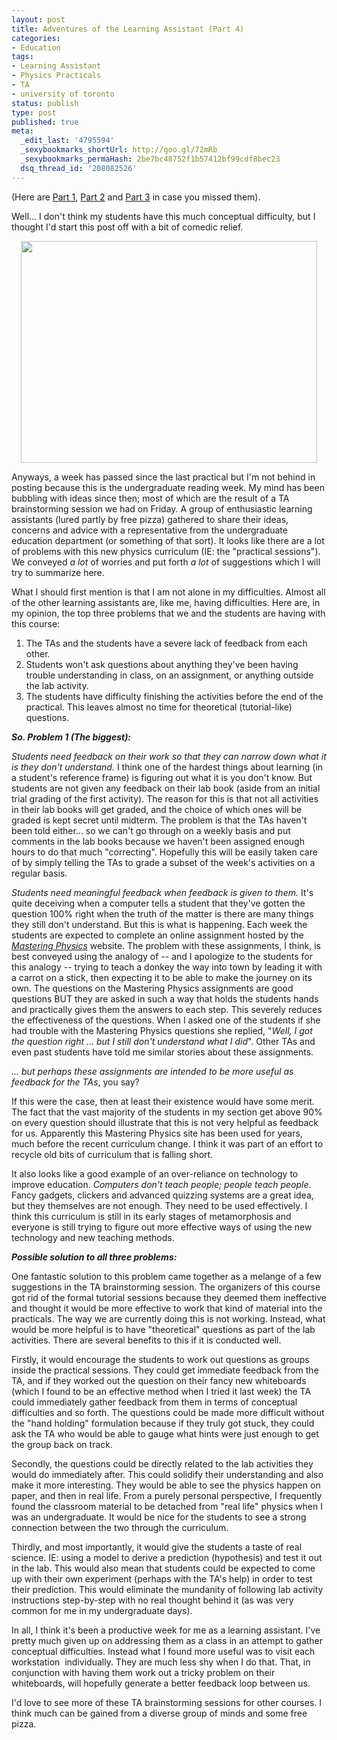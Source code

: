 ```yaml
---
layout: post
title: Adventures of the Learning Assistant (Part 4)
categories:
- Education
tags:
- Learning Assistant
- Physics Practicals
- TA
- university of toronto
status: publish
type: post
published: true
meta:
  _edit_last: '4795594'
  _sexybookmarks_shortUrl: http://goo.gl/72mRb
  _sexybookmarks_permaHash: 2be7bc48752f1b57412bf99cdf8bec23
  dsq_thread_id: '208082526'
---
```

(Here are <a href="http://morningcoffeephysics.wordpress.com/2009/01/22/adventures-of-the-learning-assistant-part-1/trackback/">Part 1</a>, <a href="http://morningcoffeephysics.wordpress.com/2009/01/29/adventures-of-the-learning-assistant-part-2/trackback">Part 2</a> and <a href="http://morningcoffeephysics.wordpress.com/2009/02/08/adventures-of-the-learning-assistant-part-3/trackback">Part 3</a> in case you missed them).

Well... I don't think my students have this much conceptual difficulty, but I thought I'd start this post off with a bit of comedic relief.
<p style="text-align:center;"><a href="http://media.photobucket.com/image/elephant%20physics/EatingSteak/elephant.jpg?o=3&amp;sortby=sevendaysview"><img class="aligncenter" title="Elephant in the way of physics" src="http://i445.photobucket.com/albums/qq179/EatingSteak/elephant.jpg" alt="" width="474" height="355" /></a></p>

Anyways, a week has passed since the last practical but I'm not behind in posting because this is the undergraduate reading week. My mind has been bubbling with ideas since then; most of which are the result of a TA brainstorming session we had on Friday. A group of enthusiastic learning assistants (lured partly by free pizza) gathered to share their ideas, concerns and advice with a representative from the undergraduate education department (or something of that sort). It looks like there are a lot of problems with this new physics curriculum (IE: the "practical sessions"). We conveyed <em>a lot</em> of worries and put forth <em>a lot</em> of suggestions which I will try to summarize here.

What I should first mention is that I am not alone in my difficulties. Almost all of the other learning assistants are, like me, having difficulties. Here are, in my opinion, the top three problems that we and the students are having with this course:
<ol>
	<li>The TAs and the students have a severe lack of feedback from each other.</li>
	<li>Students won't ask questions about anything they've been having trouble understanding in class, on an assignment, or anything outside the lab activity.</li>
	<li>The students have difficulty finishing the activities before the end of the practical. This leaves almost no time for theoretical (tutorial-like) questions.</li>
</ol>
<strong><em>So. Problem 1 (The biggest):
</em></strong>

<em>Students need feedback on their work so that they can narrow down what it is they don't understand.</em> I think one of the hardest things about learning (in a student's reference frame) is figuring out what it is you don't know. But students are not given any feedback on their lab book (aside from an initial trial grading of the first activity). The reason for this is that not all activities in their lab books will get graded, and the choice of which ones will be graded is kept secret until midterm. The problem is that the TAs haven't been told either... so we can't go through on a weekly basis and put comments in the lab books because we haven't been assigned enough hours to do that much "correcting". Hopefully this will be easily taken care of by simply telling the TAs to grade a subset of the week's activities on a regular basis.

<em>Students need meaningful feedback when feedback is given to them.</em> It's quite deceiving when a computer tells a student that they've gotten the question 100% right when the truth of the matter is there are many things they still don't understand. But this is what is happening. Each week the students are expected to complete an online assignment hosted by the <em><a href="http://www.masteringphysics.com/site">Mastering Physics</a></em> website. The problem with these assignments, I think, is best conveyed using the analogy of -- and I apologize to the students for this analogy -- trying to teach a donkey the way into town by leading it with a carrot on a stick, then expecting it to be able to make the journey on its own. The questions on the Mastering Physics assignments are good questions BUT they are asked in such a way that holds the students hands and practically gives them the answers to each step. This severely reduces the effectiveness of the questions. When I asked one of the students if she had trouble with the Mastering Physics questions she replied, "<em>Well, I got the question right ... but I still don't understand what I did</em>". Other TAs and even past students have told me similar stories about these assignments.

<em>... but perhaps these assignments are intended to be more useful as feedback for the TAs</em>, you say?

If this were the case, then at least their existence would have some merit. The fact that the vast majority of the students in my section get above 90% on every question should illustrate that this is not very helpful as feedback for us. Apparently this Mastering Physics site has been used for years, much before the recent curriculum change. I think it was part of an effort to recycle old bits of curriculum that is falling short.

It also looks like a good example of an over-reliance on technology to improve education. <em>Computers don't teach people; people teach people</em>. Fancy gadgets, clickers and advanced quizzing systems are a great idea, but they themselves are not enough. They need to be used effectively. I think this curriculum is still in its early stages of metamorphosis and everyone is still trying to figure out more effective ways of using the new technology and new teaching methods.

<strong><em>Possible solution to all three problems:
</em></strong>

One fantastic solution to this problem came together as a melange of a few suggestions in the TA brainstorming session. The organizers of this course got rid of the formal tutorial sessions because they deemed them ineffective and thought it would be more effective to work that kind of material into the practicals. The way we are currently doing this is not working. Instead, what would be more helpful is to have "theoretical" questions as part of the lab activities. There are several benefits to this if it is conducted well.

Firstly, it would encourage the students to work out questions as groups inside the practical sessions. They could get immediate feedback from the TA, and if they worked out the question on their fancy new whiteboards (which I found to be an effective method when I tried it last week) the TA could immediately gather feedback from them in terms of conceptual difficulties and so forth. The questions could be made more difficult without the "hand holding" formulation because if they truly got stuck, they could ask the TA who would be able to gauge what hints were just enough to get the group back on track.

Secondly, the questions could be directly related to the lab activities they would do immediately after. This could solidify their understanding and also make it more interesting. They would be able to see the physics happen on paper, and then in real life. From a purely personal perspective, I frequently found the classroom material to be detached from "real life" physics when I was an undergraduate. It would be nice for the students to see a strong connection between the two through the curriculum.

Thirdly, and most importantly, it would give the students a taste of real science. IE: using a model to derive a prediction (hypothesis) and test it out in the lab. This would also mean that students could be expected to come up with their own experiment (perhaps with the TA's help) in order to test their prediction. This would eliminate the mundanity of following lab activity instructions step-by-step with no real thought behind it (as was very common for me in my undergraduate days).

In all, I think it's been a productive week for me as a learning assistant. I've pretty much given up on addressing them as a class in an attempt to gather conceptual difficulties. Instead what I found more useful was to visit each workstation  individually. They are much less shy when I do that. That, in conjunction with having them work out a tricky problem on their whiteboards, will hopefully generate a better feedback loop between us.

I'd love to see more of these TA brainstorming sessions for other courses. I think much can be gained from a diverse group of minds and some free pizza.
